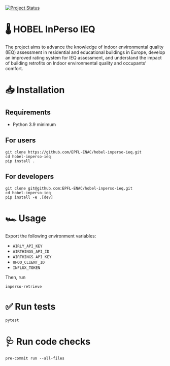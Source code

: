 [![Project Status](https://img.shields.io/badge/status-under%20development-yellow)](https://github.com/EPFL-ENAC/hobel-inperso-ieq)

# 🌡 HOBEL InPerso IEQ

The project aims to advance the knowledge of indoor environmental quality (IEQ) assessment in residential and educational buildings in Europe, develop an improved rating system for IEQ assessment, and understand the impact of building retrofits on Indoor environmental quality and occupants’ comfort.


# 📥 Installation

## Requirements

- Python 3.9 minimum


## For users

```
git clone https://github.com/EPFL-ENAC/hobel-inperso-ieq.git
cd hobel-inperso-ieq
pip install .
```


## For developers

```
git clone git@github.com:EPFL-ENAC/hobel-inperso-ieq.git
cd hobel-inperso-ieq
pip install -e .[dev]
```


# 🏎 Usage

Export the following environment variables:

- `AIRLY_API_KEY`
- `AIRTHINGS_API_ID`
- `AIRTHINGS_API_KEY`
- `UHOO_CLIENT_ID`
- `INFLUX_TOKEN`

Then, run

```
inperso-retrieve
```


# ✅ Run tests

```
pytest
```


# 🩺 Run code checks

```
pre-commit run --all-files
```
